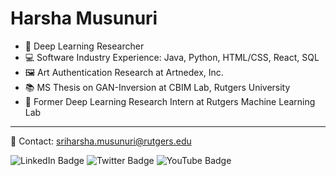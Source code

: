 # Harsha Musunuri

- 🧠 Deep Learning Researcher
- 💻 Software Industry Experience: Java, Python, HTML/CSS, React, SQL
- 🖼️ Art Authentication Research at Artnedex, Inc.
- 📚 MS Thesis on GAN-Inversion at CBIM Lab, Rutgers University
- 🏢 Former Deep Learning Research Intern at Rutgers Machine Learning Lab

---

📧 Contact: [sriharsha.musunuri@rutgers.edu](mailto:sriharsha.musunuri@rutgers.edu)

![LinkedIn Badge](https://img.shields.io/badge/LinkedIn-0077B5?style=flat&logo=linkedin&logoColor=white)
![Twitter Badge](https://img.shields.io/badge/Twitter-1DA1F2?style=flat&logo=twitter&logoColor=white)
![YouTube Badge](https://img.shields.io/badge/YouTube-FF0000?style=flat&logo=youtube&logoColor=white)
